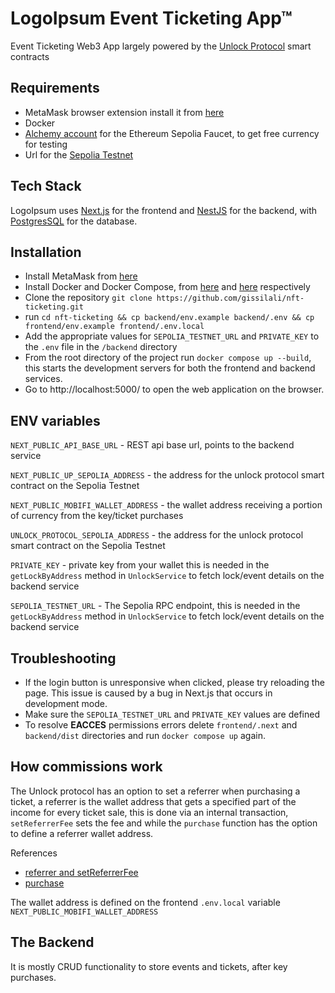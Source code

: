 # LogoIpsum Event Ticketing App&trade;

Event Ticketing Web3 App largely powered by the [ Unlock Protocol](https://unlock-protocol.com/) smart contracts

## Requirements
- MetaMask browser extension install it from [here](https://metamask.io/download/)
- Docker
- [Alchemy account](https://www.alchemy.com/faucets/ethereum-sepolia) for the Ethereum Sepolia Faucet, to get free currency for testing
- Url for the [Sepolia Testnet](https://www.alchemy.com/overviews/sepolia-testnet)

## Tech Stack
LogoIpsum uses [Next.js](https://nextjs.org/) for the frontend and [NestJS](https://nestjs.com/) for the backend, with [PostgresSQL](https://www.postgresql.org/) for the database.

## Installation
- Install MetaMask from [here](https://metamask.io/download/)
- Install Docker and Docker Compose, from [here](https://docs.docker.com/engine/install/) and [here](https://docs.docker.com/compose/install/) respectively
- Clone the repository `git clone https://github.com/gissilali/nft-ticketing.git`
- run `cd nft-ticketing && cp backend/env.example backend/.env && cp frontend/env.example frontend/.env.local`
- Add the appropriate values for `SEPOLIA_TESTNET_URL` and `PRIVATE_KEY` to the `.env` file in the `/backend` directory
- From the root directory of the project run `docker compose up --build`, this starts the development servers for both the frontend and backend services.
- Go to http://localhost:5000/ to open the web application on the browser.

## ENV variables
`NEXT_PUBLIC_API_BASE_URL` - REST api base url, points to the backend service

`NEXT_PUBLIC_UP_SEPOLIA_ADDRESS` - the address for the unlock protocol smart contract on the Sepolia Testnet

`NEXT_PUBLIC_MOBIFI_WALLET_ADDRESS` - the wallet address receiving a portion of currency from the key/ticket purchases

`UNLOCK_PROTOCOL_SEPOLIA_ADDRESS` - the address for the unlock protocol smart contract on the Sepolia Testnet

`PRIVATE_KEY` - private key from your wallet this is needed in the `getLockByAddress` method in `UnlockService` to fetch lock/event details on the backend service

`SEPOLIA_TESTNET_URL` - The Sepolia RPC endpoint, this is needed in the `getLockByAddress` method in `UnlockService` to fetch lock/event details on the backend service

## Troubleshooting
- If the login button is unresponsive when clicked, please try reloading the page. This issue is caused by a bug in Next.js that occurs in development mode.
- Make sure the `SEPOLIA_TESTNET_URL` and `PRIVATE_KEY` values are defined
- To resolve **EACCES** permissions errors delete `frontend/.next` and `backend/dist` directories and run `docker compose up` again.

## How commissions work

The Unlock protocol has an option to set a referrer when purchasing a ticket, a referrer is the wallet address that gets a specified part of the income for every ticket sale, this is done via an internal transaction, `setReferrerFee` sets the fee and while the `purchase` function has the option to define a referrer wallet address.

References
- [referrer and setReferrerFee](https://docs.unlock-protocol.com/core-protocol/public-lock/#referrerfees-and-setreferrerfee)
- [purchase](https://docs.unlock-protocol.com/core-protocol/public-lock/#referrerfees-and-setreferrerfee)

The wallet address is defined on the frontend `.env.local` variable `NEXT_PUBLIC_MOBIFI_WALLET_ADDRESS`

## The Backend

It is mostly CRUD functionality to store events and tickets, after key purchases.
